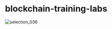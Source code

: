 # blockchain-training-labs
![selection_036](https://user-images.githubusercontent.com/44287989/52775988-dee26380-307b-11e9-8923-b386e954f41d.png)
